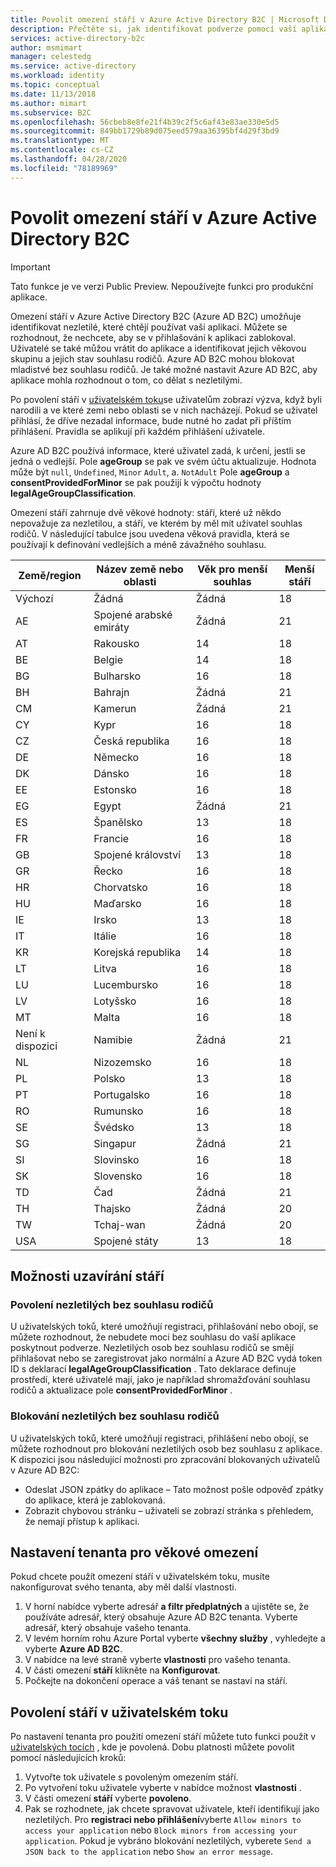 ```yaml
---
title: Povolit omezení stáří v Azure Active Directory B2C | Microsoft Docs
description: Přečtěte si, jak identifikovat podverze pomocí vaší aplikace.
services: active-directory-b2c
author: msmimart
manager: celestedg
ms.service: active-directory
ms.workload: identity
ms.topic: conceptual
ms.date: 11/13/2018
ms.author: mimart
ms.subservice: B2C
ms.openlocfilehash: 56cbeb8e8fe21f4b39c2f5c6af43e83ae330e5d5
ms.sourcegitcommit: 849bb1729b89d075eed579aa36395bf4d29f3bd9
ms.translationtype: MT
ms.contentlocale: cs-CZ
ms.lasthandoff: 04/28/2020
ms.locfileid: "78189969"
---
```

# <a name="enable-age-gating-in-azure-active-directory-b2c"></a>Povolit omezení stáří v Azure Active Directory B2C

>[!IMPORTANT]
>Tato funkce je ve verzi Public Preview. Nepoužívejte funkci pro produkční aplikace.
>

Omezení stáří v Azure Active Directory B2C (Azure AD B2C) umožňuje identifikovat nezletilé, které chtějí používat vaši aplikaci. Můžete se rozhodnout, že nechcete, aby se v přihlašování k aplikaci zablokoval. Uživatelé se také můžou vrátit do aplikace a identifikovat jejich věkovou skupinu a jejich stav souhlasu rodičů. Azure AD B2C mohou blokovat mladistvé bez souhlasu rodičů. Je také možné nastavit Azure AD B2C, aby aplikace mohla rozhodnout o tom, co dělat s nezletilými.

Po povolení stáří v [uživatelském toku](user-flow-overview.md)se uživatelům zobrazí výzva, když byli narodili a ve které zemi nebo oblasti se v nich nacházejí. Pokud se uživatel přihlásí, že dříve nezadal informace, bude nutné ho zadat při příštím přihlášení. Pravidla se aplikují při každém přihlášení uživatele.

Azure AD B2C používá informace, které uživatel zadá, k určení, jestli se jedná o vedlejší. Pole **ageGroup** se pak ve svém účtu aktualizuje. Hodnota může být `null`, `Undefined`, `Minor` `Adult`, a. `NotAdult`  Pole **ageGroup** a **consentProvidedForMinor** se pak použijí k výpočtu hodnoty **legalAgeGroupClassification**.

Omezení stáří zahrnuje dvě věkové hodnoty: stáří, které už někdo nepovažuje za nezletilou, a stáří, ve kterém by měl mít uživatel souhlas rodičů. V následující tabulce jsou uvedena věková pravidla, která se používají k definování vedlejších a méně závažného souhlasu.

| Země/region | Název země nebo oblasti | Věk pro menší souhlas | Menší stáří |
| -------------- | ------------------- | ----------------- | --------- |
| Výchozí | Žádná | Žádná | 18 |
| AE | Spojené arabské emiráty | Žádná | 21 |
| AT | Rakousko | 14 | 18 |
| BE | Belgie | 14 | 18 |
| BG | Bulharsko | 16 | 18 |
| BH | Bahrajn | Žádná | 21 |
| CM | Kamerun | Žádná | 21 |
| CY | Kypr | 16 | 18 |
| CZ | Česká republika | 16 | 18 |
| DE | Německo | 16 | 18 |
| DK | Dánsko | 16 | 18 |
| EE | Estonsko | 16 | 18 |
| EG | Egypt | Žádná | 21 |
| ES | Španělsko | 13 | 18 |
| FR | Francie | 16 | 18 |
| GB | Spojené království | 13 | 18 |
| GR | Řecko | 16 | 18 |
| HR | Chorvatsko | 16 | 18 |
| HU | Maďarsko | 16 | 18 |
| IE | Irsko | 13 | 18 |
| IT | Itálie | 16 | 18 |
| KR | Korejská republika | 14 | 18 |
| LT | Litva | 16 | 18 |
| LU | Lucembursko | 16 | 18 |
| LV | Lotyšsko | 16 | 18 |
| MT | Malta | 16 | 18 |
| Není k dispozici | Namibie | Žádná | 21 |
| NL | Nizozemsko | 16 | 18 |
| PL | Polsko | 13 | 18 |
| PT | Portugalsko | 16 | 18 |
| RO | Rumunsko | 16 | 18 |
| SE | Švédsko | 13 | 18 |
| SG | Singapur | Žádná | 21 |
| SI | Slovinsko | 16 | 18 |
| SK | Slovensko | 16 | 18 |
| TD | Čad | Žádná | 21 |
| TH | Thajsko | Žádná | 20 |
| TW | Tchaj-wan | Žádná | 20 |
| USA | Spojené státy | 13 | 18 |

## <a name="age-gating-options"></a>Možnosti uzavírání stáří

### <a name="allowing-minors-without-parental-consent"></a>Povolení nezletilých bez souhlasu rodičů

U uživatelských toků, které umožňují registraci, přihlašování nebo obojí, se můžete rozhodnout, že nebudete moci bez souhlasu do vaší aplikace poskytnout podverze. Nezletilých osob bez souhlasu rodičů se smějí přihlašovat nebo se zaregistrovat jako normální a Azure AD B2C vydá token ID s deklarací **legalAgeGroupClassification** . Tato deklarace definuje prostředí, které uživatelé mají, jako je například shromažďování souhlasu rodičů a aktualizace pole **consentProvidedForMinor** .

### <a name="blocking-minors-without-parental-consent"></a>Blokování nezletilých bez souhlasu rodičů

U uživatelských toků, které umožňují registraci, přihlášení nebo obojí, se můžete rozhodnout pro blokování nezletilých osob bez souhlasu z aplikace. K dispozici jsou následující možnosti pro zpracování blokovaných uživatelů v Azure AD B2C:

- Odeslat JSON zpátky do aplikace – Tato možnost pošle odpověď zpátky do aplikace, která je zablokovaná.
- Zobrazit chybovou stránku – uživateli se zobrazí stránka s přehledem, že nemají přístup k aplikaci.

## <a name="set-up-your-tenant-for-age-gating"></a>Nastavení tenanta pro věkové omezení

Pokud chcete použít omezení stáří v uživatelském toku, musíte nakonfigurovat svého tenanta, aby měl další vlastnosti.

1. V horní nabídce vyberte adresář **a filtr předplatných** a ujistěte se, že používáte adresář, který obsahuje Azure AD B2C tenanta. Vyberte adresář, který obsahuje vašeho tenanta.
2. V levém horním rohu Azure Portal vyberte **všechny služby** , vyhledejte a vyberte **Azure AD B2C**.
3. V nabídce na levé straně vyberte **vlastnosti** pro vašeho tenanta.
2. V části omezení **stáří** klikněte na **Konfigurovat**.
3. Počkejte na dokončení operace a váš tenant se nastaví na stáří.

## <a name="enable-age-gating-in-your-user-flow"></a>Povolení stáří v uživatelském toku

Po nastavení tenanta pro použití omezení stáří můžete tuto funkci použít v [uživatelských tocích](user-flow-versions.md) , kde je povolená. Dobu platnosti můžete povolit pomocí následujících kroků:

1. Vytvořte tok uživatele s povoleným omezením stáří.
2. Po vytvoření toku uživatele vyberte v nabídce možnost **vlastnosti** .
3. V části omezení **stáří** vyberte **povoleno**.
4. Pak se rozhodnete, jak chcete spravovat uživatele, kteří identifikují jako nezletilých. Pro **registraci nebo přihlášení**vyberte `Allow minors to access your application` nebo `Block minors from accessing your application`. Pokud je vybráno blokování nezletilých, vyberete `Send a JSON back to the application` nebo `Show an error message`.




